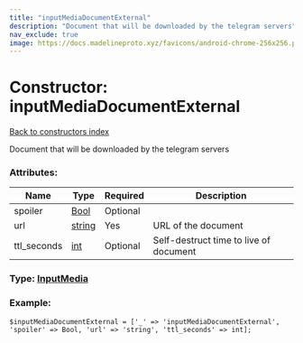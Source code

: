 ```yaml
---
title: "inputMediaDocumentExternal"
description: "Document that will be downloaded by the telegram servers"
nav_exclude: true
image: https://docs.madelineproto.xyz/favicons/android-chrome-256x256.png
---
```

# Constructor: inputMediaDocumentExternal  
[Back to constructors index](/API_docs/constructors/index.html)



Document that will be downloaded by the telegram servers

### Attributes:

| Name     |    Type       | Required | Description |
|----------|---------------|----------|-------------|
|spoiler|[Bool](/API_docs/types/Bool.html) | Optional|
|url|[string](/API_docs/types/string.html) | Yes|URL of the document|
|ttl\_seconds|[int](/API_docs/types/int.html) | Optional|Self-destruct time to live of document|



### Type: [InputMedia](/API_docs/types/InputMedia.html)


### Example:

```
$inputMediaDocumentExternal = ['_' => 'inputMediaDocumentExternal', 'spoiler' => Bool, 'url' => 'string', 'ttl_seconds' => int];
```  
